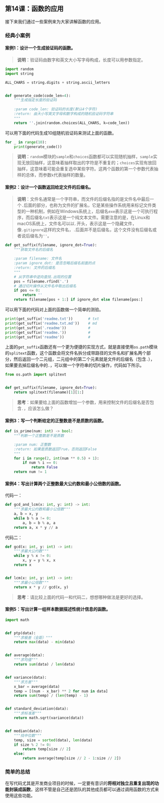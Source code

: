 ## 第14课：函数的应用

接下来我们通过一些案例来为大家讲解函数的应用。

### 经典小案例

#### 案例1：设计一个生成验证码的函数。

> **说明**：验证码由数字和英文大小写字母构成，长度可以用参数指定。

```Python
import random
import string

ALL_CHARS = string.digits + string.ascii_letters


def generate_code(code_len=4):
    """生成指定长度的验证码
    
    :param code_len: 验证码的长度(默认4个字符)
    :return: 由大小写英文字母和数字构成的随机验证码字符串
    """
    return ''.join(random.choices(ALL_CHARS, k=code_len))
```

可以用下面的代码生成10组随机验证码来测试上面的函数。

```Python
for _ in range(10):
    print(generate_code()) 
```

> **说明**：`random`模块的`sample`和`choices`函数都可以实现随机抽样，`sample`实现无放回抽样，这意味着抽样取出的字符是不重复的；`choices`实现有放回抽样，这意味着可能会重复选中某些字符。这两个函数的第一个参数代表抽样的总体，而参数`k`代表抽样的数量。

#### 案例2：设计一个函数返回给定文件的后缀名。

> **说明**：文件名通常是一个字符串，而文件的后缀名指的是文件名中最后一个`.`后面的部分，也称为文件的扩展名，它是某些操作系统用来标记文件类型的一种机制，例如在Windows系统上，后缀名`exe`表示这是一个可执行程序，而后缀名`txt`表示这是一个纯文本文件。需要注意的是，在Linux和macOS系统上，文件名可以以`.`开头，表示这是一个隐藏文件，像`.gitignore`这样的文件名，`.`后面并不是后缀名，这个文件没有后缀名或者说后缀名为`''`。

```Python
def get_suffix(filename, ignore_dot=True):
    """获取文件名的后缀名
    
    :param filename: 文件名
    :param ignore_dot: 是否忽略后缀名前面的点
    :return: 文件的后缀名
    """
    # 从字符串中逆向查找.出现的位置
    pos = filename.rfind('.')
    # 通过切片操作从文件名中取出后缀名
    if pos <= 0:
        return ''
    return filename[pos + 1:] if ignore_dot else filename[pos:]
```

可以用下面的代码对上面的函数做一个简单的测验。

```Python
print(get_suffix('readme.txt'))       # txt
print(get_suffix('readme.txt.md'))    # md
print(get_suffix('.readme'))          #
print(get_suffix('readme.'))          #
print(get_suffix('readme'))           #
```

上面的`get_suffix`函数还有一个更为便捷的实现方式，就是直接使用`os.path`模块的`splitext`函数，这个函数会将文件名拆分成带路径的文件名和扩展名两个部分，然后返回一个二元组，二元组中的第二个元素就是文件的后缀名（包含`.`），如果要去掉后缀名中的`.`，可以做一个字符串的切片操作，代码如下所示。

```Python
from os.path import splitext


def get_suffix(filename, ignore_dot=True):
    return splitext(filename)[1][1:]
```

> **思考**：如果要给上面的函数增加一个参数，用来控制文件的后缀名是否包含`.`，应该怎么做？

#### 案例3：写一个判断给定的正整数是不是质数的函数。

```Python
def is_prime(num: int) -> bool:
    """判断一个正整数是不是质数

    :param num: 正整数
    :return: 如果是质数返回True，否则返回False
    """
    for i in range(2, int(num ** 0.5) + 1):
        if num % i == 0:
            return False
    return num != 1
```

#### 案例4：写出计算两个正整数最大公约数和最小公倍数的函数。

代码一：

```Python
def gcd_and_lcm(x: int, y: int) -> int:
    """求最大公约数和最小公倍数"""
    a, b = x, y
    while b % a != 0:
        a, b = b % a, a
    return a, x * y // a
```

代码二：

```Python
def gcd(x: int, y: int) -> int:
    """求最大公约数"""
    while y % x != 0:
        x, y = y % x, x
    return x


def lcm(x: int, y: int) -> int:
    """求最小公倍数"""
    return x * y // gcd(x, y)
```

> **思考**：请比较上面的代码一和代码二，想想哪种做法是更好的选择。

#### 案例5：写出计算一组样本数据描述性统计信息的函数。

```Python
import math


def ptp(data):
    """求极差（全距）"""
    return max(data) - min(data)


def average(data):
    """求均值"""
    return sum(data) / len(data)


def variance(data):
    """求方差"""
    x_bar = average(data)
    temp = [(num - x_bar) ** 2 for num in data]
    return sum(temp) / (len(temp) - 1)


def standard_deviation(data):
    """求标准差"""
    return math.sqrt(variance(data))


def median(data):
    """找中位数"""
    temp, size = sorted(data), len(data)
    if size % 2 != 0:
        return temp[size // 2]
    else:
        return average(temp[size // 2 - 1:size // 2])
```

### 简单的总结

在写代码尤其是开发商业项目的时候，一定要有意识的**将相对独立且重复出现的功能封装成函数**，这样不管是自己还是团队的其他成员都可以通过调用函数的方式来使用这些功能。
